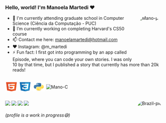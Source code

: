 ### Hello, world! I'm Manoela Martedi ❤️

<img align="right" alt="Mano-pic" height="150" style="border-radius:50px;" src="https://cdn-icons-png.flaticon.com/512/6213/6213464.png">


- 🔭 I'm currently attending graduate school in Computer Science (Ciência da Computação - PUC)
- 🌱 I’m currently working on completing Harvard's CS50 course
- 📫 Contact me here: manoelamartedi@hotmail.com
- ❤️ Instagram: @m_martedi
- ⚡ Fun fact: I first got into programming by an app called Episode, where you can code your own stories. I was only 10 by that time, but I published a story that currently has more than 20k reads!

<div style="display: inline_block"><br>
  <img align="center" alt="Mano-HTML" height="30" width="40" src="https://raw.githubusercontent.com/devicons/devicon/master/icons/html5/html5-original.svg">
  <img align="center" alt="Mano-CSS" height="30" width="40" src="https://raw.githubusercontent.com/devicons/devicon/master/icons/css3/css3-original.svg">
  <img align="center" alt="Mano-Python" height="30" width="40" src="https://raw.githubusercontent.com/devicons/devicon/master/icons/python/python-original.svg">
  <img align="center" alt="Mano-C" height="30" width="40" src="https://cdn.jsdelivr.net/gh/devicons/devicon/icons/c/c-original.svg">
</div>

  ##
 
<div> 
  <a href="https://www.youtube.com/@manomartedi" target="_blank"><img src="https://img.shields.io/badge/YouTube-FF0000?style=for-the-badge&logo=youtube&logoColor=white" target="_blank"></a>
  <a href="https://instagram.com/m_martedi" target="_blank"><img src="https://img.shields.io/badge/-Instagram-%23E4405F?style=for-the-badge&logo=instagram&logoColor=white" target="_blank"></a>
 <a href="https://discord.gg/wagxzStdcR" target="_blank"><img src="https://img.shields.io/badge/Discord-7289DA?style=for-the-badge&logo=discord&logoColor=white" target="_blank"></a> 
 <a href = "mailto:manoelamartedi@hotmail.com"><img src="https://img.shields.io/badge/-send me an email-%23333?style=for-the-badge&logo=gmail&logoColor=white" target="_blank"></a>
 <img align="right" alt="Brazil-pic" height="50" style="border-radius:50px;" src="https://upload.wikimedia.org/wikipedia/commons/0/01/Brazil_flag_300.png">
</div>

###### (profile is a work in progress😅)
 
